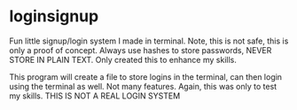 # loginsignup
Fun little signup/login system I made in terminal. Note, this is not safe, this is only a proof of concept. Always use hashes to store passwords, NEVER STORE IN PLAIN TEXT. Only created this to enhance my skills.

This program will create a file to store logins in the terminal, can then login using the terminal as well. Not many features. Again, this was only to test my skills. THIS IS NOT A REAL LOGIN SYSTEM
